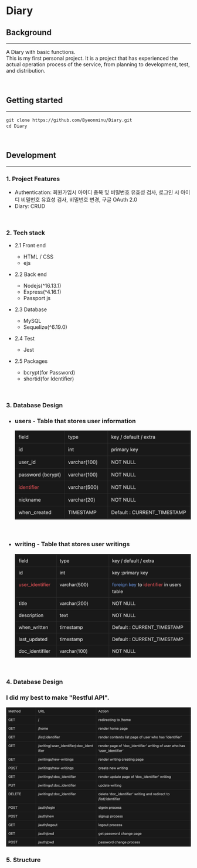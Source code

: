 # Diary

## Background
* * *
A Diary with basic functions.   
This is my first personal project. It is a project that has experienced the actual operation process of the service, from planning to development, test, and distribution.

<br/>

## Getting started
* * *
    git clone https://github.com/Byeonminu/Diary.git
    cd Diary

<br/>

## Development
* * *
### __1. Project Features__
 - Authentication: 회원가입시 아이디 중복 및 비밀번호 유효성 검사, 로그인 시 아이디 비밀번호 유효성 검사, 비밀번호 변경, 구글 OAuth 2.0
- Diary: CRUD   
<br/>

### __2. Tech stack__
- 2.1 Front end
    - HTML / CSS
    - ejs

- 2.2 Back end
    - Nodejs(^16.13.1)
    - Express(^4.16.1)
    - Passport js

- 2.3 Database
    - MySQL
    - Sequelize(^6.19.0)

- 2.4 Test
    - Jest

- 2.5 Packages
    - bcrypt(for Password)
    - shortid(for Identifier)
    
<br/>

### __3. Database Design__
- ### users - Table that stores user information
    <img src="./database/config/img/users.png" width= 500>

<br/>

- ### writing - Table that stores user writings
    <img src="./database/config/img/writing.png" width= 500>

<br/>

### __4. Database Design__
### I did my best to make "Restful API".
<img src="./database/config/img/api.png" width= 600>

<br/>

### __5. Structure__